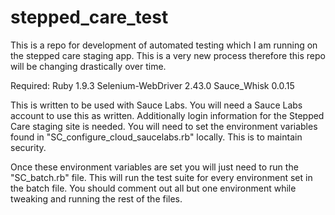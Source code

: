 stepped_care_test
=================
This is a repo for development of automated testing which I am running on the stepped care staging app.
This is a very new process therefore this repo will be changing drastically over time.

Required:
Ruby 1.9.3
Selenium-WebDriver 2.43.0
Sauce_Whisk 0.0.15

This is written to be used with Sauce Labs. You will need a Sauce Labs account to use this as written. Additionally 
login information for the Stepped Care staging site is needed. You will need to set the environment variables found in 
"SC_configure_cloud_saucelabs.rb" locally. This is to maintain security. 

Once these environment variables are set you will just need to run the "SC_batch.rb" file. This will run the test 
suite for every environment set in the batch file. You should comment out all but one environment while tweaking and 
running the rest of the files. 
